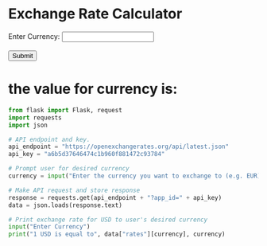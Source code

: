 <html>
  <head>
    <title>Exchange Rate Calculator</title>
    <script>
      function calculateExchangeRate() {
        // Get the user's desired currency
        var currency = document.getElementById("currency").value;

        // Make API request and store response
        var api_endpoint = "https://openexchangerates.org/api/latest.json";
        var api_key = "a6b5d37646474c1b960f881472c93784";
        var response = new XMLHttpRequest();
        response.open("GET", api_endpoint + "?app_id=" + api_key, false);
        response.send();

        // Parse the API response
        var data = JSON.parse(response.responseText);

        // Calculate the exchange rate for USD to the user's desired currency
        var exchangeRate = data["rates"][currency];

        // Update the output div with the exchange rate
        document.getElementById("output").innerHTML = "1 USD is equal to " + exchangeRate + " " + currency;
      }
  </script>
  </head>
  <body onload="calculateExchangeRate()">
    <h1>Exchange Rate Calculator</h1>
    <form>
      <label for="currency">Enter Currency:</label>
      <input type="text" id="currency" name="currency">
      <br><br>
      <input type="button" value="Submit" onclick="calculateExchangeRate()">
    </form>
    <div id="output"></div>
    <h1>
      the value for currency is:
      <script type="text/javascript">
        console.log(currency)
      </script>
    </h1>
  </body>
</html>



```python
from flask import Flask, request
import requests
import json 

# API endpoint and key.
api_endpoint = "https://openexchangerates.org/api/latest.json"
api_key = "a6b5d37646474c1b960f881472c93784"

# Prompt user for desired currency
currency = input("Enter the currency you want to exchange to (e.g. EUR): ")

# Make API request and store response
response = requests.get(api_endpoint + "?app_id=" + api_key)
data = json.loads(response.text)

# Print exchange rate for USD to user's desired currency
input("Enter Currency")
print("1 USD is equal to", data["rates"][currency], currency)

```


